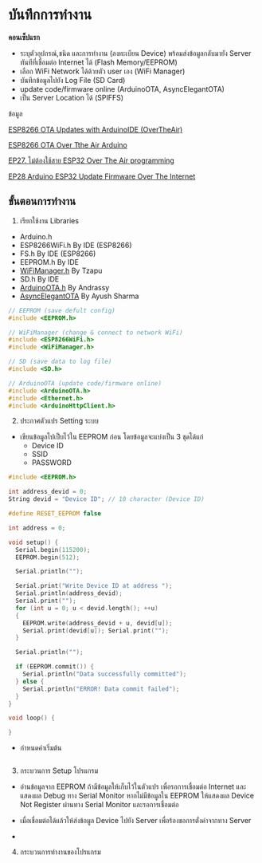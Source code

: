 # บันทึกการทำงาน

**คอนเซ็ปแรก**

- ระบุตัวอุปกรณ์,ชนิด และการทำงาน (ลงทะเบียน Device) พร้อมส่งข้อมูลกลับมายัง Server ทันทีที่เชื่อมต่อ Internet ได้ (Flash Memory/EEPROM)
- เลือก WiFi Network ได้ด้วยตัว user เอง (WiFi Manager)
- บันทึกข้อมูลไปยัง Log File (SD Card)
- update code/firmware online (ArduinoOTA, AsyncElegantOTA)
- เป็น Server Location ได้ (SPIFFS)

ข้อมูล

[ESP8266 OTA Updates with ArduinoIDE (OverTheAir)](https://randomnerdtutorials.com/esp8266-ota-updates-with-arduino-ide-over-the-air/)

[ESP8266 OTA Over Tthe Air Arduino](https://randomnerdtutorials.com/esp8266-nodemcu-ota-over-the-air-arduino/)

[EP27. ไม่ต้องใช้สาย ESP32 Over The Air programming](https://www.youtube.com/watch?v=isf_nDJ8wcw)

[EP28 Arduino ESP32 Update Firmware Over The Internet](https://www.youtube.com/watch?v=aigU0d9c55A)

## ขั้นตอนการทำงาน

1. เรียกใช้งาน Libraries

- Arduino.h
- ESP8266WiFi.h By IDE (ESP8266)
- FS.h By IDE (ESP8266)
- EEPROM.h By IDE
- [WiFiManager.h](https://github.com/tzapu/WiFiManager) By Tzapu
- SD.h By IDE
- [ArduinoOTA.h](https://github.com/jandrassy/ArduinoOTA) By Andrassy
- [AsyncElegantOTA](https://github.com/ayushsharma82/AsyncElegantOTA) By Ayush Sharma

~~~C++
// EEPROM (save defult config)
#include <EEPROM.h>

// WiFiManager (change & connect to network WiFi)
#include <ESP8266WiFi.h>
#include <WiFiManager.h>

// SD (save data to log file)
#include <SD.h>

// ArduinoOTA (update code/firmware online)
#include <ArduinoOTA.h>
#include <Ethernet.h>
#include <ArduinoHttpClient.h>
~~~

2. ประกาศตัวแปร Setting ระบบ

- เขียนข้อมูลไปเป็บไว้ใน EEPROM ก่อน โดยข้อมูลจะแบ่งเป็น 3 ชุดได้แก่
  - Device ID 
  - SSID
  - PASSWORD

~~~C++
#include <EEPROM.h>

int address_devid = 0;
String devid = "Device ID"; // 10 character (Device ID)

#define RESET_EEPROM false

int address = 0;

void setup() {
  Serial.begin(115200);
  EEPROM.begin(512);

  Serial.println("");

  Serial.print("Write Device ID at address "); 
  Serial.println(address_devid);
  Serial.print("");
  for (int u = 0; u < devid.length(); ++u)
  {
    EEPROM.write(address_devid + u, devid[u]);
    Serial.print(devid[u]); Serial.print("");
  }

  Serial.println("");

  if (EEPROM.commit()) {
    Serial.println("Data successfully committed");
  } else {
    Serial.println("ERROR! Data commit failed");
  }
}

void loop() {

}
~~~

- กำหนดค่าเริ่มต้น

~~~C++

~~~

3. กระบวนการ Setup โปรแกรม

- อ่านข้อมูลจาก EEPROM ถ้ามีข้อมูลให้เก็บไว้ในตัวแปร เพื่อรอการเชื่อมต่อ Internet และแสดงผล Debug ทาง Serial Monitor หากไม่มีข้อมูลใน EEPROM ให้แสดงผล Device Not Register ผ่านทาง Serial Monitor และรอการเชื่อมต่อ

- เมื่อเชื่อมต่อได้แล้วให้ส่งข้อมูล Device ไปยัง Server เพื่อร้องขอการตั่งค่าจากทาง Server

- 

4. กระบวนการทำงานของโปรแกรม
